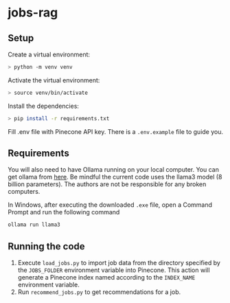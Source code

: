 # jobs-rag

## Setup

Create a virtual environment:

```bash
> python -m venv venv
```

Activate the virtual environment:

```bash
> source venv/bin/activate
```

Install the dependencies:

```bash
> pip install -r requirements.txt
```

Fill .env file with Pinecone API key. There is a `.env.example` file to guide you.

## Requirements
You will also need to have Ollama running on your local computer. You can get ollama from [here](https://ollama.com/). Be mindful the current code uses the llama3 model (8 billion parameters). The authors are not be responsible for any broken computers.

In Windows, after executing the downloaded `.exe` file, open a Command Prompt and run the following command

```bash
ollama run llama3
```

## Running the code
1. Execute `load_jobs.py` to import job data from the directory specified by the `JOBS_FOLDER` environment variable into Pinecone. This action will generate a Pinecone index named according to the `INDEX_NAME` environment variable.
2. Run `recommend_jobs.py` to get recommendations for a job.